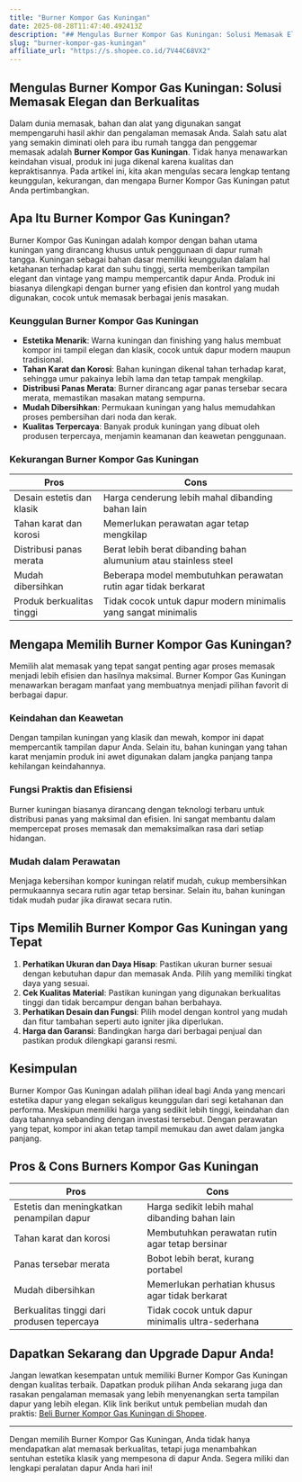 ```yaml
---
title: "Burner Kompor Gas Kuningan"
date: 2025-08-28T11:47:40.492413Z
description: "## Mengulas Burner Kompor Gas Kuningan: Solusi Memasak Elegan dan Berkualitas..."
slug: "burner-kompor-gas-kuningan"
affiliate_url: "https://s.shopee.co.id/7V44C68VX2"
---
```

## Mengulas Burner Kompor Gas Kuningan: Solusi Memasak Elegan dan Berkualitas

Dalam dunia memasak, bahan dan alat yang digunakan sangat mempengaruhi hasil akhir dan pengalaman memasak Anda. Salah satu alat yang semakin diminati oleh para ibu rumah tangga dan penggemar memasak adalah **Burner Kompor Gas Kuningan**. Tidak hanya menawarkan keindahan visual, produk ini juga dikenal karena kualitas dan kepraktisannya. Pada artikel ini, kita akan mengulas secara lengkap tentang keunggulan, kekurangan, dan mengapa Burner Kompor Gas Kuningan patut Anda pertimbangkan.

## Apa Itu Burner Kompor Gas Kuningan?

Burner Kompor Gas Kuningan adalah kompor dengan bahan utama kuningan yang dirancang khusus untuk penggunaan di dapur rumah tangga. Kuningan sebagai bahan dasar memiliki keunggulan dalam hal ketahanan terhadap karat dan suhu tinggi, serta memberikan tampilan elegant dan vintage yang mampu mempercantik dapur Anda. Produk ini biasanya dilengkapi dengan burner yang efisien dan kontrol yang mudah digunakan, cocok untuk memasak berbagai jenis masakan.

### Keunggulan Burner Kompor Gas Kuningan

- **Estetika Menarik**: Warna kuningan dan finishing yang halus membuat kompor ini tampil elegan dan klasik, cocok untuk dapur modern maupun tradisional.
- **Tahan Karat dan Korosi**: Bahan kuningan dikenal tahan terhadap karat, sehingga umur pakainya lebih lama dan tetap tampak mengkilap.
- **Distribusi Panas Merata**: Burner dirancang agar panas tersebar secara merata, memastikan masakan matang sempurna.
- **Mudah Dibersihkan**: Permukaan kuningan yang halus memudahkan proses pembersihan dari noda dan kerak.
- **Kualitas Terpercaya**: Banyak produk kuningan yang dibuat oleh produsen terpercaya, menjamin keamanan dan keawetan penggunaan.

### Kekurangan Burner Kompor Gas Kuningan

| Pros | Cons |
|-------------------------------------|--------------------------------------------------------|
| Desain estetis dan klasik          | Harga cenderung lebih mahal dibanding bahan lain     |
| Tahan karat dan korosi             | Memerlukan perawatan agar tetap mengkilap           |
| Distribusi panas merata            | Berat lebih berat dibanding bahan alumunium atau stainless steel |
| Mudah dibersihkan                  | Beberapa model membutuhkan perawatan rutin agar tidak berkarat |
| Produk berkualitas tinggi          | Tidak cocok untuk dapur modern minimalis yang sangat minimalis |

## Mengapa Memilih Burner Kompor Gas Kuningan?

Memilih alat memasak yang tepat sangat penting agar proses memasak menjadi lebih efisien dan hasilnya maksimal. Burner Kompor Gas Kuningan menawarkan beragam manfaat yang membuatnya menjadi pilihan favorit di berbagai dapur.

### Keindahan dan Keawetan

Dengan tampilan kuningan yang klasik dan mewah, kompor ini dapat mempercantik tampilan dapur Anda. Selain itu, bahan kuningan yang tahan karat menjamin produk ini awet digunakan dalam jangka panjang tanpa kehilangan keindahannya.

### Fungsi Praktis dan Efisiensi

Burner kuningan biasanya dirancang dengan teknologi terbaru untuk distribusi panas yang maksimal dan efisien. Ini sangat membantu dalam mempercepat proses memasak dan memaksimalkan rasa dari setiap hidangan.

### Mudah dalam Perawatan

Menjaga kebersihan kompor kuningan relatif mudah, cukup membersihkan permukaannya secara rutin agar tetap bersinar. Selain itu, bahan kuningan tidak mudah pudar jika dirawat secara rutin.

## Tips Memilih Burner Kompor Gas Kuningan yang Tepat

1. **Perhatikan Ukuran dan Daya Hisap**: Pastikan ukuran burner sesuai dengan kebutuhan dapur dan memasak Anda. Pilih yang memiliki tingkat daya yang sesuai.
2. **Cek Kualitas Material**: Pastikan kuningan yang digunakan berkualitas tinggi dan tidak bercampur dengan bahan berbahaya.
3. **Perhatikan Desain dan Fungsi**: Pilih model dengan kontrol yang mudah dan fitur tambahan seperti auto igniter jika diperlukan.
4. **Harga dan Garansi**: Bandingkan harga dari berbagai penjual dan pastikan produk dilengkapi garansi resmi.

## Kesimpulan

Burner Kompor Gas Kuningan adalah pilihan ideal bagi Anda yang mencari estetika dapur yang elegan sekaligus keunggulan dari segi ketahanan dan performa. Meskipun memiliki harga yang sedikit lebih tinggi, keindahan dan daya tahannya sebanding dengan investasi tersebut. Dengan perawatan yang tepat, kompor ini akan tetap tampil memukau dan awet dalam jangka panjang.

## Pros & Cons Burners Kompor Gas Kuningan

| **Pros** | **Cons** |
|-------------------------------------|---------------------------------------------------------|
| Estetis dan meningkatkan penampilan dapur | Harga sedikit lebih mahal dibanding bahan lain |
| Tahan karat dan korosi | Membutuhkan perawatan rutin agar tetap bersinar |
| Panas tersebar merata | Bobot lebih berat, kurang portabel |
| Mudah dibersihkan | Memerlukan perhatian khusus agar tidak berkarat |
| Berkualitas tinggi dari produsen tepercaya | Tidak cocok untuk dapur minimalis ultra-sederhana |

## Dapatkan Sekarang dan Upgrade Dapur Anda!

Jangan lewatkan kesempatan untuk memiliki Burner Kompor Gas Kuningan dengan kualitas terbaik. Dapatkan produk pilihan Anda sekarang juga dan rasakan pengalaman memasak yang lebih menyenangkan serta tampilan dapur yang lebih elegan. Klik link berikut untuk pembelian mudah dan praktis: [Beli Burner Kompor Gas Kuningan di Shopee](https://s.shopee.co.id/7V44C68VX2).

---

Dengan memilih Burner Kompor Gas Kuningan, Anda tidak hanya mendapatkan alat memasak berkualitas, tetapi juga menambahkan sentuhan estetika klasik yang mempesona di dapur Anda. Segera miliki dan lengkapi peralatan dapur Anda hari ini!